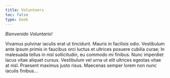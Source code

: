 ```yaml
---
title: Volunteers
toc: false
type: book
---
```


*Bienvenido Voluntario!*

Vivamus pulvinar iaculis erat ut tincidunt. Mauris in facilisis odio. Vestibulum ante ipsum primis in faucibus orci luctus et ultrices posuere cubilia curae; In malesuada tellus in nisl sollicitudin, eu commodo mi finibus. Nunc imperdiet lacus vitae aliquet cursus. Vestibulum vel urna ut elit ultrices egestas vitae at nisl. Praesent maximus justo risus. Maecenas semper lorem non nunc iaculis finibus...